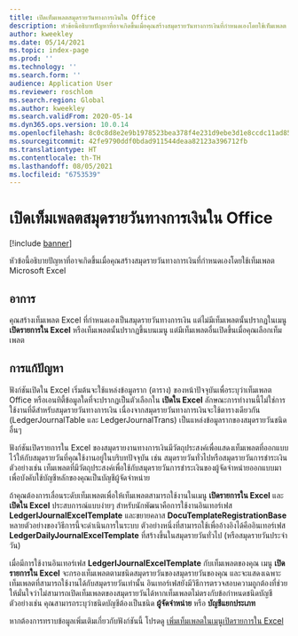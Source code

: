 ```yaml
---
title: เปิดเท็มเพลตสมุดรายวันทางการเงินใน Office
description: หัวข้อนี้อธิบายปัญหาที่อาจเกิดขึ้นเมื่อคุณสร้างสมุดรายวันทางการเงินที่กำหนดเองโดยใช้เท็มเพลต Microsoft Excel
author: kweekley
ms.date: 05/14/2021
ms.topic: index-page
ms.prod: ''
ms.technology: ''
ms.search.form: ''
audience: Application User
ms.reviewer: roschlom
ms.search.region: Global
ms.author: kweekley
ms.search.validFrom: 2020-05-14
ms.dyn365.ops.version: 10.0.14
ms.openlocfilehash: 8c0c8d8e2e9b1978523bea378f4e231d9ebe3d1e8ccdc11ad8578eac16b067cf
ms.sourcegitcommit: 42fe9790ddf0bdad911544deaa82123a396712fb
ms.translationtype: HT
ms.contentlocale: th-TH
ms.lasthandoff: 08/05/2021
ms.locfileid: "6753539"
---
```

# <a name="open-financial-journal-templates-in-office"></a>เปิดเท็มเพลตสมุดรายวันทางการเงินใน Office

[!include [banner](../includes/banner.md)]

หัวข้อนี้อธิบายปัญหาที่อาจเกิดขึ้นเมื่อคุณสร้างสมุดรายวันทางการเงินที่กำหนดเองโดยใช้เท็มเพลต Microsoft Excel

## <a name="symptom"></a>อาการ

คุณสร้างเท็มเพลต Excel ที่กำหนดเองเป็นสมุดรายวันทางการเงิน แต่ไม่มีเท็มเพลตนั้นปรากฏในเมนู **เปิดรายการใน Excel** หรือเท็มเพลตนั้นปรากฏขึ้นบนเมนู แต่มีเท็มเพลตอื่นเปิดขึ้นเมื่อคุณเลือกเท็มเพลต

## <a name="resolution"></a>การแก้ปัญหา

ฟังก์ชันเปิดใน Excel เริ่มต้นจะใช้แหล่งข้อมูลราก (ตาราง) ของหน้าปัจจุบันเพื่อระบุว่าเท็มเพลต Office หรือเอนทิตี้ข้อมูลใดที่จะปรากฏเป็นตัวเลือกใน **เปิดใน Excel** ลักษณะการทำงานนี้ไม่ใช่การใช้งานที่ดีสำหรับสมุดรายวันทางการเงิน เนื่องจากสมุดรายวันทางการเงินจะใช้ตารางเดียวกัน (LedgerJournalTable และ LedgerJournalTrans) เป็นแหล่งข้อมูลรากของสมุดรายวันชนิดอื่นๆ

ฟังก์ชันเปิดรายการใน Excel ของสมุดรายงานทางการเงินมีวัตถุประสงค์เพื่อแสดงเท็มเพลตที่ออกแบบไว้ให้กับสมุดรายวันที่คุณใช้งานอยู่ในบริบทปัจจุบัน เช่น สมุดรายวันทั่วไปหรือสมุดรายวันการชำระเงิน ตัวอย่างเช่น เท็มเพลตที่มีวัตถุประสงค์เพื่อใช้กับสมุดรายวันการชำระเงินของผู้จัดจำหน่ายออกแบบมาเพื่อบังคับใช้บัญชีหลักของคุณเป็นบัญชีผู้จัดจำหน่าย

ถ้าคุณต้องการเลื่อนระดับเท็มเพลตเพื่อให้เท็มเพลตสามารถใช้งานในเมนู **เปิดรายการใน Excel** และ **เปิดใน Excel** ประสบการณ์แบบง่ายๆ สำหรับนักพัฒนาคือการใช้งานอินเทอร์เฟส **LedgerIJournalExcelTemplate** และขยายคลาส **DocuTemplateRegistrationBase** หลายตัวอย่างของวิธีการนี้จะดําเนินการในระบบ ตัวอย่างหนึ่งที่สามารถใช้เพื่ออ้างอิงได้คืออินเทอร์เฟส **LedgerDailyJournalExcelTemplate** ที่สร้างขึ้นในสมุดรายวันทั่วไป (หรือสมุดรายวันประจำวัน)

เมื่อมีการใช้งานอินเทอร์เฟส **LedgerIJournalExcelTemplate** กับเท็มเพลตของคุณ เมนู **เปิดรายการใน Excel** จะกรองเท็มเพลตตามชนิดสมุดรายวันของสมุดรายวันของคุณ และจะแสดงเฉพาะเท็มเพลตที่สามารถใช้งานได้กับสมุดรายวันเท่านั้น อินเทอร์เฟสยังมีวิธีการตรวจสอบความถูกต้องที่ช่วยให้มั่นใจว่าไม่สามารถเปิดเท็มเพลตของสมุดรายวันได้หากเท็มเพลตไม่ตรงกับข้อกำหนดชนิดบัญชี ตัวอย่างเช่น คุณสามารถระบุว่าชนิดบัญชีต้องเป็นชนิด **ผู้จัดจำหน่าย** หรือ **บัญชีแยกประเภท**

หากต้องการทราบข้อมูลเพิ่มเติมเกี่ยวกับฟังก์ชันนี้ โปรดดู [เพิ่มเท็มเพลตในเมนูเปิดรายการใน Excel](../../fin-ops-core/dev-itpro/user-interface/add-templates-open-lines-excel-menu.md)
